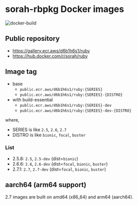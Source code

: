 # sorah-rbpkg Docker images

![docker-build](https://github.com/sorah-rbpkg/dockerfiles/workflows/docker-build/badge.svg)

## Public repository

- https://gallery.ecr.aws/d6b1h6s1/ruby
- https://hub.docker.com/r/sorah/ruby

## Image tag

- base
  - `public.ecr.aws/d6b1h6s1/ruby:{SERIES}`
  - `public.ecr.aws/d6b1h6s1/ruby:{SERIES}-{DISTRO}`
- with build-essential
  - `public.ecr.aws/d6b1h6s1/ruby:{SERIES}-dev`
  - `public.ecr.aws/d6b1h6s1/ruby:{SERIES}-dev-{DISTRO}`

where,

- SERIES is like `2.5`, `2.6`, `2.7`
- DISTRO is like `bionic`, `focal`, `buster`

### List

- 2.5.8: `2.5`, `2.5-dev` (dist=`bionic`)
- 2.6.6: `2.6`, `2.6-dev` (dist=`focal`, `bionic`, `buster`)
- 2.7.1: `2.7`, `2.7-dev` (dist=`focal`, `bionic`, `buster`)

## aarch64 (arm64 support)

2.7 images are built on amd64 (x86_64) and arm64 (aarch64).
